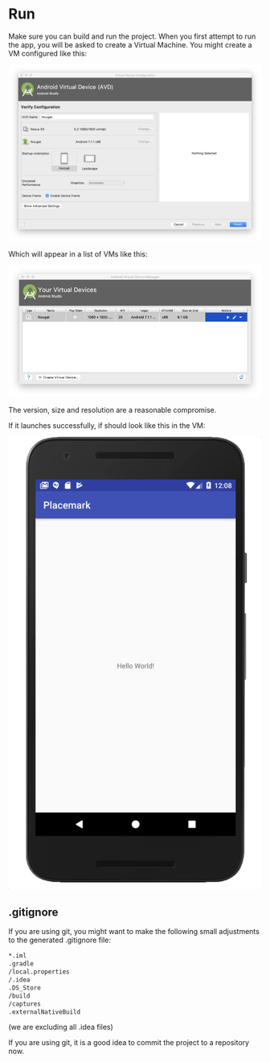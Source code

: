 # Run

Make sure you can build and run the project. When you first attempt to run the app, you will be asked to create a Virtual Machine. You might create a VM configured like this:

![](img/02x.png)

Which will appear in a list of VMs like this:

![](img/03x.png)

The version, size and resolution are a reasonable compromise. 

If it launches successfully, if should look like this in the VM:

![](img/04x.png)

## .gitignore

If you are using git, you might want to make the following small adjustments to the generated .gitignore file:

~~~
*.iml
.gradle
/local.properties
/.idea
.DS_Store
/build
/captures
.externalNativeBuild
~~~

(we are excluding all .idea files)

If you are using git, it is a good idea to commit the project to a repository now.

